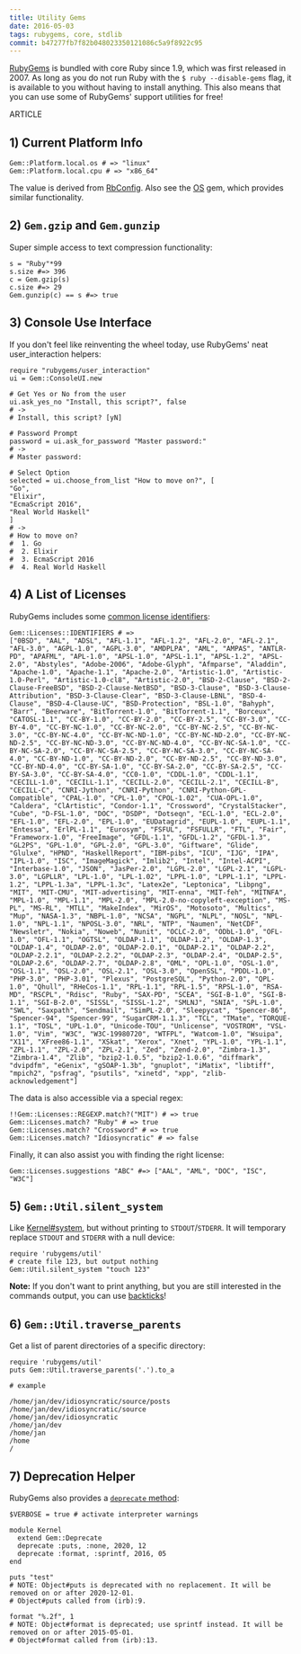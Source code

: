 ```yaml
---
title: Utility Gems
date: 2016-05-03
tags: rubygems, core, stdlib
commit: b47277fb7f82b048023350121086c5a9f8922c95
---
```


[RubyGems](https://rubygems.org/) is bundled with core Ruby since 1.9, which was first released in 2007. As long as you do not run Ruby with the `$ ruby --disable-gems` flag, it is available to you without having to install anything. This also means that you can use some of RubyGems' support utilities for free!

ARTICLE

## 1) Current Platform Info

    Gem::Platform.local.os # => "linux"
    Gem::Platform.local.cpu # => "x86_64"

The value is derived from [RbConfig](/42-ruby-config.html). Also see the [OS](https://github.com/rdp/os) gem, which provides similar functionality.

## 2) `Gem.gzip` and `Gem.gunzip`

Super simple access to text compression functionality:

    s = "Ruby"*99
    s.size #=> 396
    c = Gem.gzip(s)
    c.size #=> 29
    Gem.gunzip(c) == s #=> true

## 3) Console Use Interface

If you don't feel like reinventing the wheel today, use RubyGems' neat user_interaction helpers:

    require "rubygems/user_interaction"
    ui = Gem::ConsoleUI.new

    # Get Yes or No from the user
    ui.ask_yes_no "Install, this script?", false
    # ->
    # Install, this script? [yN]  

    # Password Prompt
    password = ui.ask_for_password "Master password:"
    # ->
    # Master password:

    # Select Option
    selected = ui.choose_from_list "How to move on?", [
    "Go",
    "Elixir",
    "EcmaScript 2016",
    "Real World Haskell"
    ]
    # ->
    # How to move on?
    #  1. Go
    #  2. Elixir
    #  3. EcmaScript 2016
    #  4. Real World Haskell

## 4) A List of Licenses

RubyGems includes some [common license identifiers](http://spdx.org/spdx-license-list):

    Gem::Licenses::IDENTIFIERS # =>
    ["0BSD", "AAL", "ADSL", "AFL-1.1", "AFL-1.2", "AFL-2.0", "AFL-2.1", "AFL-3.0", "AGPL-1.0", "AGPL-3.0", "AMDPLPA", "AML", "AMPAS", "ANTLR-PD", "APAFML", "APL-1.0", "APSL-1.0", "APSL-1.1", "APSL-1.2", "APSL-2.0", "Abstyles", "Adobe-2006", "Adobe-Glyph", "Afmparse", "Aladdin", "Apache-1.0", "Apache-1.1", "Apache-2.0", "Artistic-1.0", "Artistic-1.0-Perl", "Artistic-1.0-cl8", "Artistic-2.0", "BSD-2-Clause", "BSD-2-Clause-FreeBSD", "BSD-2-Clause-NetBSD", "BSD-3-Clause", "BSD-3-Clause-Attribution", "BSD-3-Clause-Clear", "BSD-3-Clause-LBNL", "BSD-4-Clause", "BSD-4-Clause-UC", "BSD-Protection", "BSL-1.0", "Bahyph", "Barr", "Beerware", "BitTorrent-1.0", "BitTorrent-1.1", "Borceux", "CATOSL-1.1", "CC-BY-1.0", "CC-BY-2.0", "CC-BY-2.5", "CC-BY-3.0", "CC-BY-4.0", "CC-BY-NC-1.0", "CC-BY-NC-2.0", "CC-BY-NC-2.5", "CC-BY-NC-3.0", "CC-BY-NC-4.0", "CC-BY-NC-ND-1.0", "CC-BY-NC-ND-2.0", "CC-BY-NC-ND-2.5", "CC-BY-NC-ND-3.0", "CC-BY-NC-ND-4.0", "CC-BY-NC-SA-1.0", "CC-BY-NC-SA-2.0", "CC-BY-NC-SA-2.5", "CC-BY-NC-SA-3.0", "CC-BY-NC-SA-4.0", "CC-BY-ND-1.0", "CC-BY-ND-2.0", "CC-BY-ND-2.5", "CC-BY-ND-3.0", "CC-BY-ND-4.0", "CC-BY-SA-1.0", "CC-BY-SA-2.0", "CC-BY-SA-2.5", "CC-BY-SA-3.0", "CC-BY-SA-4.0", "CC0-1.0", "CDDL-1.0", "CDDL-1.1", "CECILL-1.0", "CECILL-1.1", "CECILL-2.0", "CECILL-2.1", "CECILL-B", "CECILL-C", "CNRI-Jython", "CNRI-Python", "CNRI-Python-GPL-Compatible", "CPAL-1.0", "CPL-1.0", "CPOL-1.02", "CUA-OPL-1.0", "Caldera", "ClArtistic", "Condor-1.1", "Crossword", "CrystalStacker", "Cube", "D-FSL-1.0", "DOC", "DSDP", "Dotseqn", "ECL-1.0", "ECL-2.0", "EFL-1.0", "EFL-2.0", "EPL-1.0", "EUDatagrid", "EUPL-1.0", "EUPL-1.1", "Entessa", "ErlPL-1.1", "Eurosym", "FSFUL", "FSFULLR", "FTL", "Fair", "Frameworx-1.0", "FreeImage", "GFDL-1.1", "GFDL-1.2", "GFDL-1.3", "GL2PS", "GPL-1.0", "GPL-2.0", "GPL-3.0", "Giftware", "Glide", "Glulxe", "HPND", "HaskellReport", "IBM-pibs", "ICU", "IJG", "IPA", "IPL-1.0", "ISC", "ImageMagick", "Imlib2", "Intel", "Intel-ACPI", "Interbase-1.0", "JSON", "JasPer-2.0", "LGPL-2.0", "LGPL-2.1", "LGPL-3.0", "LGPLLR", "LPL-1.0", "LPL-1.02", "LPPL-1.0", "LPPL-1.1", "LPPL-1.2", "LPPL-1.3a", "LPPL-1.3c", "Latex2e", "Leptonica", "Libpng", "MIT", "MIT-CMU", "MIT-advertising", "MIT-enna", "MIT-feh", "MITNFA", "MPL-1.0", "MPL-1.1", "MPL-2.0", "MPL-2.0-no-copyleft-exception", "MS-PL", "MS-RL", "MTLL", "MakeIndex", "MirOS", "Motosoto", "Multics", "Mup", "NASA-1.3", "NBPL-1.0", "NCSA", "NGPL", "NLPL", "NOSL", "NPL-1.0", "NPL-1.1", "NPOSL-3.0", "NRL", "NTP", "Naumen", "NetCDF", "Newsletr", "Nokia", "Noweb", "Nunit", "OCLC-2.0", "ODbL-1.0", "OFL-1.0", "OFL-1.1", "OGTSL", "OLDAP-1.1", "OLDAP-1.2", "OLDAP-1.3", "OLDAP-1.4", "OLDAP-2.0", "OLDAP-2.0.1", "OLDAP-2.1", "OLDAP-2.2", "OLDAP-2.2.1", "OLDAP-2.2.2", "OLDAP-2.3", "OLDAP-2.4", "OLDAP-2.5", "OLDAP-2.6", "OLDAP-2.7", "OLDAP-2.8", "OML", "OPL-1.0", "OSL-1.0", "OSL-1.1", "OSL-2.0", "OSL-2.1", "OSL-3.0", "OpenSSL", "PDDL-1.0", "PHP-3.0", "PHP-3.01", "Plexus", "PostgreSQL", "Python-2.0", "QPL-1.0", "Qhull", "RHeCos-1.1", "RPL-1.1", "RPL-1.5", "RPSL-1.0", "RSA-MD", "RSCPL", "Rdisc", "Ruby", "SAX-PD", "SCEA", "SGI-B-1.0", "SGI-B-1.1", "SGI-B-2.0", "SISSL", "SISSL-1.2", "SMLNJ", "SNIA", "SPL-1.0", "SWL", "Saxpath", "Sendmail", "SimPL-2.0", "Sleepycat", "Spencer-86", "Spencer-94", "Spencer-99", "SugarCRM-1.1.3", "TCL", "TMate", "TORQUE-1.1", "TOSL", "UPL-1.0", "Unicode-TOU", "Unlicense", "VOSTROM", "VSL-1.0", "Vim", "W3C", "W3C-19980720", "WTFPL", "Watcom-1.0", "Wsuipa", "X11", "XFree86-1.1", "XSkat", "Xerox", "Xnet", "YPL-1.0", "YPL-1.1", "ZPL-1.1", "ZPL-2.0", "ZPL-2.1", "Zed", "Zend-2.0", "Zimbra-1.3", "Zimbra-1.4", "Zlib", "bzip2-1.0.5", "bzip2-1.0.6", "diffmark", "dvipdfm", "eGenix", "gSOAP-1.3b", "gnuplot", "iMatix", "libtiff", "mpich2", "psfrag", "psutils", "xinetd", "xpp", "zlib-acknowledgement"]

The data is also accessible via a special regex:

    
    !!Gem::Licenses::REGEXP.match?("MIT") # => true
    Gem::Licenses.match? "Ruby" # => true
    Gem::Licenses.match? "Crossword" # => true
    Gem::Licenses.match? "Idiosyncratic" # => false

Finally, it can also assist you with finding the right license:

    Gem::Licenses.suggestions "ABC" #=> ["AAL", "AML", "DOC", "ISC", "W3C"]

## 5) `Gem::Util.silent_system`

Like [Kernel#system](http://ruby-doc.org/core-2.3.1/Kernel.html#method-i-system), but without printing to `STDOUT`/`STDERR`. It will temporary replace `STDOUT` and `STDERR` with a null device:

    require 'rubygems/util'
    # create file 123, but output nothing
    Gem::Util.silent_system "touch 123"

**Note:** If you don't want to print anything, but you are still interested in the commands output, you can use [backticks](http://ruby-doc.org/core-2.3.1/Kernel.html#method-i-60)!

## 6) `Gem::Util.traverse_parents`

Get a list of parent directories of a specific directory:

    require 'rubygems/util'
    puts Gem::Util.traverse_parents('.').to_a

    # example

    /home/jan/dev/idiosyncratic/source/posts
    /home/jan/dev/idiosyncratic/source
    /home/jan/dev/idiosyncratic
    /home/jan/dev
    /home/jan
    /home
    /

## 7) Deprecation Helper

RubyGems also provides a [`deprecate` method](http://docs.seattlerb.org/rubygems/Gem/Deprecate.html):

    $VERBOSE = true # activate interpreter warnings

    module Kernel
      extend Gem::Deprecate
      deprecate :puts, :none, 2020, 12
      deprecate :format, :sprintf, 2016, 05
    end

    puts "test"
    # NOTE: Object#puts is deprecated with no replacement. It will be removed on or after 2020-12-01.
    # Object#puts called from (irb):9.

    format "%.2f", 1
    # NOTE: Object#format is deprecated; use sprintf instead. It will be removed on or after 2015-05-01.
    # Object#format called from (irb):13.

